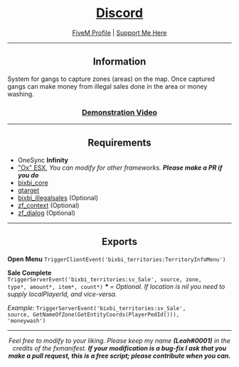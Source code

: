 <h1 align='center'><a href='https://discord.link/bixbi'>Discord</a></h1>
<p align='center'><a href='https://forum.cfx.re/u/Leah_UK/summary'>FiveM Profile</a> | <a href='https://ko-fi.com/bixbi'>Support Me Here</a><br></p>

---

<h2 align='center'>Information</h2>
System for gangs to capture zones (areas) on the map. Once captured gangs can make money from illegal sales done in the area or money washing.

<h3 align='center'><b><a href='https://www.youtube.com/watch?v=kKPt9KeipG0'>Demonstration Video</a></b></h3>

---

<h2 align='center'>Requirements</h2>

- OneSync <b>Infinity</b>
- <a href='https://github.com/overextended/es_extended'>"Ox" ESX</a>,<i> You can modify for other frameworks. <b>Please make a PR if you do</b></i>
- <a href='https://github.com/Leah-UK/bixbi_core'>bixbi_core</a>
- <a href='https://github.com/overextended/qtarget'>qtarget</a>
- <a href='https://github.com/Leah-UK/bixbi_illegalsales'>bixbi_illegalsales</a> (Optional)
- <a href='https://github.com/zf-development/zf_context'>zf_context</a> (Optional)
- <a href='https://github.com/zf-development/zf_dialog'>zf_dialog</a> (Optional)

---

<h2 align='center'>Exports</h2>

<b>Open Menu</b>
<code>TriggerClientEvent('bixbi_territories:TerritoryInfoMenu')</code>

<b>Sale Complete</b></br>
<code>TriggerServerEvent('bixbi_territories:sv_Sale', source, zone, type*, amount*, item*, count*)</code>
<i><b>*</b> = Optional. If location is nil you need to supply localPlayerId, and vice-versa.</i>

<i>Example:</i> <code>TriggerServerEvent('bixbi_territories:sv_Sale', source, GetNameOfZone(GetEntityCoords(PlayerPedId())), 'moneywash')</code>

---

<p align='center'><i>Feel free to modify to your liking. Please keep my name <b>(Leah#0001)</b> in the credits of the fxmanifest. <b>If your modification is a bug-fix I ask that you make a pull request, this is a free script; please contribute when you can.</b></i></p>

